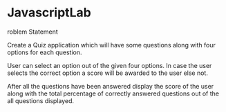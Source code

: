 # JavascriptLab
roblem Statement

Create a Quiz application which will have some questions along with four options for each question.

User can select an option out of the given four options. In case the user selects the correct option a score will be awarded to the user else not.

After all the questions have been answered display the score of the user along with the total percentage of correctly answered questions out of the all questions displayed.
